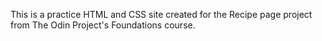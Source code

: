 This is a practice HTML and CSS site created for the Recipe page project from The Odin Project's Foundations course. 